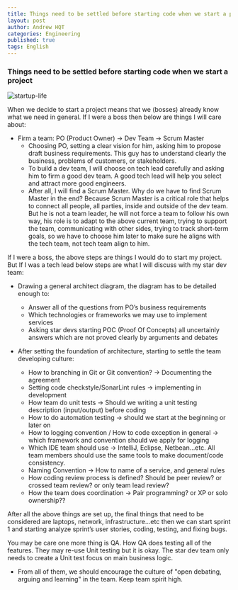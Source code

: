```yaml
---
title: Things need to be settled before starting code when we start a project
layout: post
author: Andrew HQT
categories: Engineering
published: true
tags: English
---
```

### Things need to be settled before starting code when we start a project

![startup-life]({{site.baseurl}}/images/startup-life.png)<br/>

When we decide to start a project means that we (bosses) already know what we need in general. If I were a boss then below are things I will care about:

- Firm a team: PO (Product Owner) -> Dev Team -> Scrum Master
    - Choosing PO, setting a clear vision for him, asking him to propose draft business requirements. This guy has to understand clearly the business, problems of customers, or stakeholders. 
    - To build a dev team, I will choose on tech lead carefully and asking him to firm a good dev team. A good tech lead will help you select and attract more good engineers. 
    - After all, I will find a Scrum Master. Why do we have to find Scrum Master in the end? Because Scrum Master is a critical role that helps to connect all people, all parties, inside and outside of the dev team. But he is not a team leader, he will not force a team to follow his own way, his role is to adapt to the above current team, trying to support the team, communicating with other sides, trying to track short-term goals, so we have to choose him later to make sure he aligns with the tech team, not tech team align to him. 

If I were a boss, the above steps are things I would do to start my project. But If I was a tech lead below steps are what I will discuss with my star dev team:

- Drawing a general architect diagram, the diagram has to be detailed enough to:
    
    -  Answer all of the questions from PO’s business requirements
    -  Which technologies or frameworks we may use to implement services
    -  Asking star devs starting POC (Proof Of Concepts) all uncertainly answers which are not proved clearly by arguments and debates
    
- After setting the foundation of architecture, starting to settle the team developing culture:

    - How to branching in Git or Git convention? -> Documenting the agreement
    - Setting code checkstyle/SonarLint rules -> implementing in development
    - How team do unit tests -> Should we writing a unit testing description (input/output) before coding
    - How to do automation testing -> should we start at the beginning or later on
    - How to logging convention / How to code exception in general -> which framework and convention should we apply for logging
    - Which IDE team should use -> IntelliJ, Eclipse, Netbean…etc. All team members should use the same tools to make document/code consistency. 
    - Naming Convention -> How to name of a service, and general rules
    - How coding review process is defined? Should be peer review? or crossed team review? or only team lead review?
    - How the team does coordination -> Pair programming? or XP or solo ownership??

After all the above things are set up, the final things that need to be considered are laptops, network, infrastructure...etc then we can start sprint 1 and starting analyze sprint’s user stories, coding, testing, and fixing bugs. 

You may be care one more thing is QA. How QA does testing all of the features. They may re-use Unit testing but it is okay. The star dev team only needs to create a Unit test focus on main business logic.

- From all of them, we should encourage the culture of "open debating, arguing and learning" in the team. Keep team spirit high.
